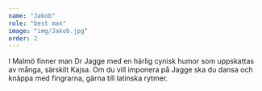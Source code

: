 ```yaml
---
name: "Jakob"
role: "best man"
image: "img/Jakob.jpg"
order: 2
---
```

I Malmö finner man Dr Jagge med en härlig cynisk humor som uppskattas av många, särskilt Kajsa. Om du vill imponera på Jagge ska du dansa och knäppa med fingrarna, gärna till latinska rytmer.
